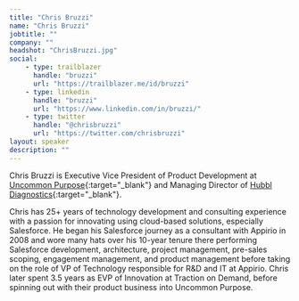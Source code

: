 ```yaml
---
title: "Chris Bruzzi"
name: "Chris Bruzzi"
jobtitle: ""
company: ""
headshot: "ChrisBruzzi.jpg"
social:
    - type: trailblazer
      handle: "bruzzi"
      url: "https://trailblazer.me/id/bruzzi"
    - type: linkedin
      handle: "bruzzi"
      url: "https://www.linkedin.com/in/bruzzi/"
    - type: twitter
      handle: "@chrisbruzzi"
      url: "https://twitter.com/chrisbruzzi"
layout: speaker
description: ""
---
```


Chris Bruzzi is Executive Vice President of Product Development at [Uncommon Purpose](https://www.uncommonpurpose.com){:target="_blank"} and Managing Director of [Hubbl Diagnostics](https://www.hubbl.com){:target="_blank"}. 

Chris has 25+ years of technology development and consulting experience with a passion for innovating using cloud-based solutions, especially Salesforce. He began his Salesforce journey as a consultant with Appirio in 2008 and wore many hats over his 10-year tenure there performing Salesforce development, architecture, project management, pre-sales scoping, engagement management, and product management before taking on the role of VP of Technology responsible for R&D and IT at Appirio.  Chris later spent 3.5 years as EVP of Innovation at Traction on Demand, before spinning out with their product business into Uncommon Purpose.
